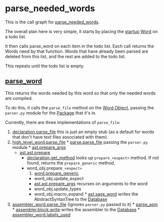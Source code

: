 # parse\_needed\_words #

This is the call graph for [parse\_needed\_words](http://code.google.com/p/tampa-bay-python-avr/source/browse/ucc/compiler/parse.py#109).

The overall plan here is very simple, it starts by placing the [startup](http://code.google.com/p/tampa-bay-python-avr/source/browse/ucclib/built_in/startup.asm) [Word](Word.md) on a todo list.

It then calls parse\_word on each item in the todo list.  Each call returns the Words need by that function.  Words that have already been parsed are deleted from this list, and the rest are added to the todo list.

This repeats until the todo list is empty.

## [parse\_word](http://code.google.com/p/tampa-bay-python-avr/source/browse/ucc/compiler/parse.py#86) ##

This returns the words needed by this word so that only the needed words are compiled.

To do this, it calls the `parse_file` method on the [Word Object](http://code.google.com/p/tampa-bay-python-avr/wiki/TwoObjectsForEachWord#Word_Object), passing the `parser.py` module for the [Package](Package.md) that it's in.

Currently, there are three implementations of `parse_file`:

  1. [declaration.parse\_file](http://code.google.com/p/tampa-bay-python-avr/source/browse/ucclib/built_in/declaration.py#83) this is just an empty stub (as a default for words that don't have text files associated with them).
  1. [high\_level\_word.parse\_file](http://code.google.com/p/tampa-bay-python-avr/source/browse/ucclib/built_in/declaration.py#145)
    * [parse.parse\_file](http://code.google.com/p/tampa-bay-python-avr/source/browse/ucc/parser/parse.py#10) passing the `parser.py` module
    * [ast.prepare\_args](http://code.google.com/p/tampa-bay-python-avr/source/browse/ucc/database/ast.py#300)
      * [ast.ast.prepare](http://code.google.com/p/tampa-bay-python-avr/source/browse/ucc/database/ast.py#164)
        * [declaration.get\_method](http://code.google.com/p/tampa-bay-python-avr/source/browse/ucclib/built_in/declaration.py#95) looks up `prepare_<expect>` method.  If not found, returns the `prepare_generic` method.
        * word\_obj.prepare`_<expect>`
          1. [word.prepare\_generic](http://code.google.com/p/tampa-bay-python-avr/source/browse/ucclib/built_in/declaration.py#133)
            * word\_obj.update\_expect
            * [ast.ast.prepare\_args](http://code.google.com/p/tampa-bay-python-avr/source/browse/ucc/database/ast.py#196) recurses on arguments to the word
            * word\_obj.update\_types
            * word\_obj.macro\_expand
    * [ast.save\_word](http://code.google.com/p/tampa-bay-python-avr/source/browse/ucc/database/ast.py#346) writes the AbstractSyntaxTree to the [Database](Database.md)
  1. [assembler\_word.parse\_file](http://code.google.com/p/tampa-bay-python-avr/source/browse/ucclib/built_in/assembler_word.py#16) (ignores `parser.py` passed to it)
    * [parse\_asm](http://code.google.com/p/tampa-bay-python-avr/source/browse/ucclib/built_in/assembler_word.py#98)
    * [assembler.block.write](http://code.google.com/p/tampa-bay-python-avr/source/browse/ucc/database/assembler.py#83) writes the assembler to the [Database](Database.md)
    * [assembler\_word.labels\_used](http://code.google.com/p/tampa-bay-python-avr/source/browse/ucclib/built_in/assembler_word.py#40)